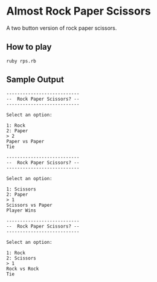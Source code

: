 # Almost Rock Paper Scissors

A two button version of rock paper scissors.

## How to play
```
ruby rps.rb
```

## Sample Output
```
---------------------------
--  Rock Paper Scissors? --
---------------------------

Select an option:

1: Rock
2: Paper
> 2
Paper vs Paper
Tie

---------------------------
--  Rock Paper Scissors? --
---------------------------

Select an option:

1: Scissors
2: Paper
> 1
Scissors vs Paper
Player Wins

---------------------------
--  Rock Paper Scissors? --
---------------------------

Select an option:

1: Rock
2: Scissors
> 1
Rock vs Rock
Tie
```
